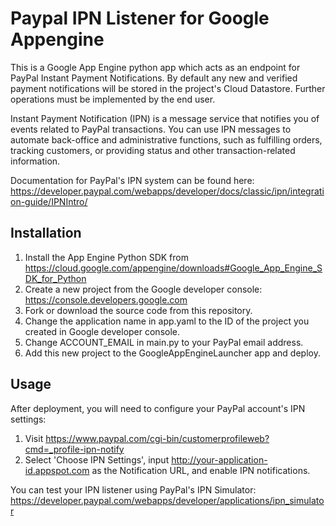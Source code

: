 # Paypal IPN Listener for Google Appengine

This is a Google App Engine python app which acts as an endpoint for PayPal Instant Payment Notifications. By default any new and verified payment notifications will be stored in the project's Cloud Datastore. Further operations must be implemented by the end user.

Instant Payment Notification (IPN) is a message service that notifies you of events related to PayPal transactions. You can use IPN messages to automate back-office and administrative functions, such as fulfilling orders, tracking customers, or providing status and other transaction-related information.

Documentation for PayPal's IPN system can be found here:
https://developer.paypal.com/webapps/developer/docs/classic/ipn/integration-guide/IPNIntro/

## Installation

1. Install the App Engine Python SDK from https://cloud.google.com/appengine/downloads#Google_App_Engine_SDK_for_Python
2. Create a new project from the Google developer console: https://console.developers.google.com
3. Fork or download the source code from this repository.
4. Change the application name in app.yaml to the ID of the project you created in Google developer console.
5. Change ACCOUNT_EMAIL in main.py to your PayPal email address.
6. Add this new project to the GoogleAppEngineLauncher app and deploy.

## Usage

After deployment, you will need to configure your PayPal account's IPN settings:

1. Visit https://www.paypal.com/cgi-bin/customerprofileweb?cmd=_profile-ipn-notify
2. Select 'Choose IPN Settings', input http://your-application-id.appspot.com as the Notification URL, and enable IPN notifications.

You can test your IPN listener using PayPal's IPN Simulator:
https://developer.paypal.com/webapps/developer/applications/ipn_simulator
